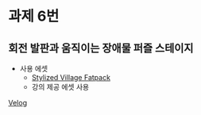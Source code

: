 # 과제 6번 
## 회전 발판과 움직이는 장애물 퍼즐 스테이지
- 사용 에셋
  - [Stylized Village Fatpack](https://www.fab.com/ko/listings/9c5894eb-9f40-4e8b-98be-8471ae620c8b)
  - 강의 제공 에셋 사용

[Velog](https://velog.io/@jjg4211/%EA%B3%BC%EC%A0%9C-6%EB%B2%88-%EC%A7%84%ED%96%89-%EC%A4%91)
